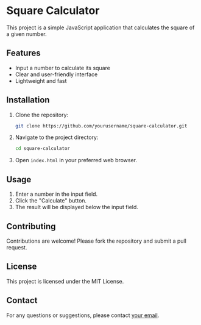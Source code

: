 # Square Calculator

This project is a simple JavaScript application that calculates the square of a given number.

## Features

- Input a number to calculate its square
- Clear and user-friendly interface
- Lightweight and fast

## Installation

1. Clone the repository:
    ```sh
    git clone https://github.com/yourusername/square-calculator.git
    ```
2. Navigate to the project directory:
    ```sh
    cd square-calculator
    ```
3. Open `index.html` in your preferred web browser.

## Usage

1. Enter a number in the input field.
2. Click the "Calculate" button.
3. The result will be displayed below the input field.

## Contributing

Contributions are welcome! Please fork the repository and submit a pull request.

## License

This project is licensed under the MIT License.

## Contact

For any questions or suggestions, please contact [your email](mailto:youremail@example.com).
